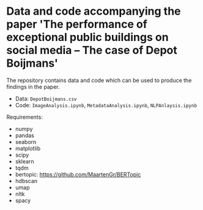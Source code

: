 # Data and code accompanying the paper 'The performance of exceptional public buildings on social media – The case of Depot Boijmans'

The repository contains data and code which can be used to produce the findings in the paper.
- Data: `DepotBoijmans.csv`
- Code: `ImageAnalysis.ipynb`, `MetadataAnalysis.ipynb`, `NLPAnlaysis.ipynb` 

Requirements:
- numpy 
- pandas
- seaborn
- matplotlib
- scipy
- sklearn
- tqdm
- bertopic: https://github.com/MaartenGr/BERTopic
- hdbscan
- umap
- nltk
- spacy